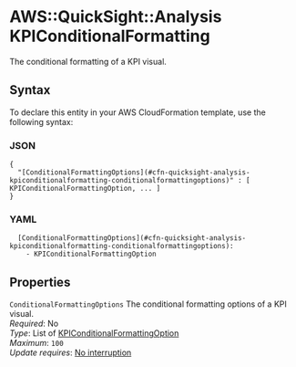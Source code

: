 # AWS::QuickSight::Analysis KPIConditionalFormatting<a name="aws-properties-quicksight-analysis-kpiconditionalformatting"></a>

The conditional formatting of a KPI visual\.

## Syntax<a name="aws-properties-quicksight-analysis-kpiconditionalformatting-syntax"></a>

To declare this entity in your AWS CloudFormation template, use the following syntax:

### JSON<a name="aws-properties-quicksight-analysis-kpiconditionalformatting-syntax.json"></a>

```
{
  "[ConditionalFormattingOptions](#cfn-quicksight-analysis-kpiconditionalformatting-conditionalformattingoptions)" : [ KPIConditionalFormattingOption, ... ]
}
```

### YAML<a name="aws-properties-quicksight-analysis-kpiconditionalformatting-syntax.yaml"></a>

```
  [ConditionalFormattingOptions](#cfn-quicksight-analysis-kpiconditionalformatting-conditionalformattingoptions):
    - KPIConditionalFormattingOption
```

## Properties<a name="aws-properties-quicksight-analysis-kpiconditionalformatting-properties"></a>

`ConditionalFormattingOptions` <a name="cfn-quicksight-analysis-kpiconditionalformatting-conditionalformattingoptions"></a>
The conditional formatting options of a KPI visual\.  
_Required_: No  
_Type_: List of [KPIConditionalFormattingOption](aws-properties-quicksight-analysis-kpiconditionalformattingoption.md)  
_Maximum_: `100`  
_Update requires_: [No interruption](https://docs.aws.amazon.com/AWSCloudFormation/latest/UserGuide/using-cfn-updating-stacks-update-behaviors.html#update-no-interrupt)
